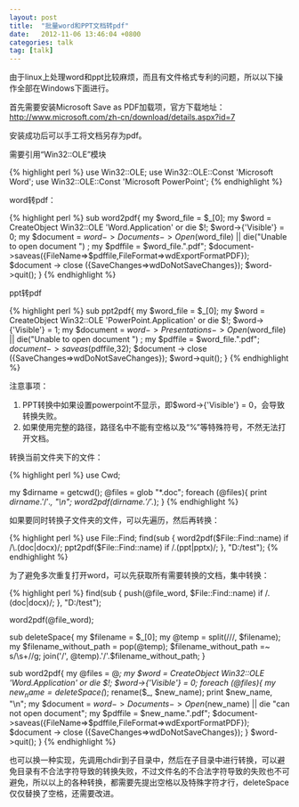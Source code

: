 ```yaml
---
layout: post
title:  "批量word和PPT文档转pdf"
date:   2012-11-06 13:46:04 +0800
categories: talk
tag: [talk]
---
```


由于linux上处理word和ppt比较麻烦，而且有文件格式专利的问题，所以以下操作全部在Windows下面进行。

首先需要安装Microsoft Save as PDF加载项，官方下载地址：http://www.microsoft.com/zh-cn/download/details.aspx?id=7

安装成功后可以手工将文档另存为pdf。

需要引用“Win32::OLE”模块

{% highlight perl %}
use Win32::OLE;
use Win32::OLE::Const 'Microsoft Word';
use Win32::OLE::Const 'Microsoft PowerPoint';
{% endhighlight %}  

word转pdf：

{% highlight perl %}
sub word2pdf{
    my $word_file = $_[0];
    my $word = CreateObject Win32::OLE 'Word.Application' or die $!;
    $word->{'Visible'} = 0;
    my $document = $word->Documents->Open($word_file) || die("Unable to open document ") ; 
    my $pdffile = $word_file.".pdf";
    $document->saveas({FileName=>$pdffile,FileFormat=>wdExportFormatPDF});
    $document -> close ({SaveChanges=>wdDoNotSaveChanges});
    $word->quit();
}
{% endhighlight %}  

ppt转pdf

{% highlight perl %}
sub ppt2pdf{
    my $word_file = $_[0];
    my $word = CreateObject Win32::OLE 'PowerPoint.Application' or die $!;
    $word->{'Visible'} = 1;
    my $document = $word->Presentations->Open($word_file) || die("Unable to open document ") ; 
    my $pdffile = $word_file.".pdf";
    $document->saveas($pdffile,32);
    $document -> close ({SaveChanges=>wdDoNotSaveChanges});
    $word->quit();
}
{% endhighlight %}  

注意事项：

1. PPT转换中如果设置powerpoint不显示，即$word->{'Visible'} = 0，会导致转换失败。
2. 如果使用完整的路径，路径名中不能有空格以及“%”等特殊符号，不然无法打开文档。

转换当前文件夹下的文件：

{% highlight perl %}
use Cwd;

my $dirname = getcwd();
@files = glob "*.doc";
foreach (@files){
    print $dirname.'/'.$_, "\n";
    word2pdf($dirname.'/'.$_);
}
{% endhighlight %}  

如果要同时转换子文件夹的文件，可以先遍历，然后再转换：

{% highlight perl %}
use File::Find;
find(sub {
    word2pdf($File::Find::name) if /\.(doc|docx)/;
    ppt2pdf($File::Find::name) if /\.(ppt|pptx)/;
}, "D:/test");
{% endhighlight %}  

为了避免多次重复打开word，可以先获取所有需要转换的文档，集中转换：

{% highlight perl %}
find(sub {
    push(@file_word, $File::Find::name) if /\.(doc|docx)/;
}, "D:/test");

word2pdf(@file_word);

sub deleteSpace{
    my $filename = $_[0];
    my @temp = split(/\//, $filename);
    my $filename_without_path = pop(@temp);
    $filename_without_path =~ s/\s+//g;
    join('/', @temp).'/'.$filename_without_path;
}

sub word2pdf{
    my @files = @_;
    my $word = CreateObject Win32::OLE 'Word.Application' or die $!;
    $word->{'Visible'} = 0;
    foreach (@files){
        my $new_name = deleteSpace($_);
        rename($_, $new_name);
        print $new_name, "\n";
        my $document = $word->Documents->Open($new_name) || die "can not open document";
        my $pdffile = $new_name.".pdf";
        $document->saveas({FileName=>$pdffile,FileFormat=>wdExportFormatPDF});
        $document -> close ({SaveChanges=>wdDoNotSaveChanges});
    }
    $word->quit();
}
{% endhighlight %}  


也可以换一种实现，先调用chdir到子目录中，然后在子目录中进行转换，可以避免目录有不合法字符导致的转换失败，不过文件名的不合法字符导致的失败也不可避免，所以以上的各种转换，都需要先提出空格以及特殊字符才行，deleteSpace仅仅替换了空格，还需要改进。

 
